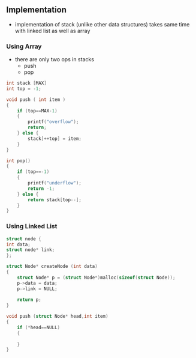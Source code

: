 ## Implementation

- implementation of stack (unlike other data structures) takes same time with linked list as well as array
### Using Array
- there are only two ops in stacks
	- push
	- pop
```c
int stack [MAX]
int top = -1;

void push ( int item )
{
	if (top==MAX-1)
	{
		printf("overflow");
		return;
	} else {
		stack[++top] = item;
	}
}

int pop()
{
	if (top==-1)
	{
		printf("underflow");
		return -1;
	} else {
		return stack[top--];
	}
}
```

### Using Linked List
```c
struct node {
int data;
struct node* link;
};

struct Node* createNode (int data)
{
	struct Node* p = (struct Node*)malloc(sizeof(struct Node));
	p->data = data;
	p->link = NULL;
	
	return p;
}

void push (struct Node* head,int item)
{
	if (*head==NULL)
	{
		
	}
}
```